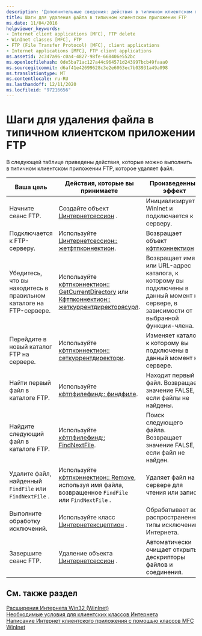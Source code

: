 ```yaml
---
description: 'Дополнительные сведения: действия в типичном клиентском приложении FTP для удаления файла'
title: Шаги для удаления файла в типичном клиентском приложении FTP
ms.date: 11/04/2016
helpviewer_keywords:
- Internet client applications [MFC], FTP delete
- WinInet classes [MFC], FTP
- FTP (File Transfer Protocol) [MFC], client applications
- Internet applications [MFC], FTP client applications
ms.assetid: 2c347a96-c0a4-4827-98fe-668406e552bc
ms.openlocfilehash: 0de5ba71ac127a44c964571d243997bcb49faaa0
ms.sourcegitcommit: d6af41e42699628c3e2e6063ec7b03931a49a098
ms.translationtype: MT
ms.contentlocale: ru-RU
ms.lasthandoff: 12/11/2020
ms.locfileid: "97216656"
---
```

# <a name="steps-in-a-typical-ftp-client-application-to-delete-a-file"></a>Шаги для удаления файла в типичном клиентском приложении FTP

В следующей таблице приведены действия, которые можно выполнить в типичном клиентском приложении FTP, которое удаляет файл.

|Ваша цель|Действия, которые вы принимаете|Произведенный эффект|
|---------------|----------------------|-------------|
|Начните сеанс FTP.|Создайте объект [Цинтернетсессион](../mfc/reference/cinternetsession-class.md) .|Инициализирует WinInet и подключается к серверу.|
|Подключается к FTP-серверу.|Используйте [Цинтернетсессион:: жетфтпконнектион](../mfc/reference/cinternetsession-class.md#getftpconnection).|Возвращает объект [кфтпконнектион](../mfc/reference/cftpconnection-class.md) .|
|Убедитесь, что вы находитесь в правильном каталоге на FTP-сервере.|Используйте [кфтпконнектион:: GetCurrentDirectory](../mfc/reference/cftpconnection-class.md#getcurrentdirectory) или [Кфтпконнектион:: жеткуррентдиректорясурл](../mfc/reference/cftpconnection-class.md#getcurrentdirectoryasurl).|Возвращает имя или URL-адрес каталога, к которому вы подключены в данный момент на сервере, в зависимости от выбранной функции-члена.|
|Перейдите в новый каталог FTP на сервере.|Используйте [кфтпконнектион:: сеткуррентдиректори](../mfc/reference/cftpconnection-class.md#setcurrentdirectory).|Изменяет каталог, к которому вы подключены в данный момент на сервере.|
|Найти первый файл в каталоге FTP.|Используйте [кфтпфилефинд:: финдфиле](../mfc/reference/cftpfilefind-class.md#findfile).|Находит первый файл. Возвращает значение FALSE, если файлы не найдены.|
|Найдите следующий файл в каталоге FTP.|Используйте [кфтпфилефинд:: FindNextFile](../mfc/reference/cftpfilefind-class.md#findnextfile).|Поиск следующего файла. Возвращает значение FALSE, если файл не найден.|
|Удалите файл, найденный `FindFile` или `FindNextFile` .|Используйте [кфтпконнектион:: Remove](../mfc/reference/cftpconnection-class.md#remove), используя имя файла, возвращенное `FindFile` или `FindNextFile` .|Удаляет файл на сервере для чтения или записи.|
|Выполните обработку исключений.|Используйте класс [Цинтернетексцептион](../mfc/reference/cinternetexception-class.md) .|Обрабатывает все распространенные типы исключений Интернета.|
|Завершите сеанс FTP.|Удаление объекта [Цинтернетсессион](../mfc/reference/cinternetsession-class.md) .|Автоматически очищает открытые дескрипторы файлов и соединения.|

## <a name="see-also"></a>См. также раздел

[Расширения Интернета Win32 (WinInet)](../mfc/win32-internet-extensions-wininet.md)<br/>
[Необходимые условия для клиентских классов Интернета](../mfc/prerequisites-for-internet-client-classes.md)<br/>
[Написание Интернет клиентского приложения с помощью классов MFC WinInet](../mfc/writing-an-internet-client-application-using-mfc-wininet-classes.md)
